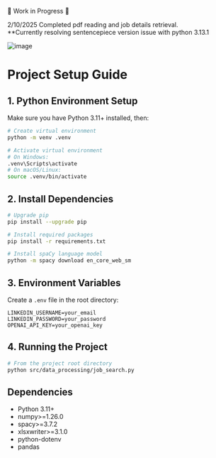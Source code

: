 🚧 Work in Progress 🚧

2/10/2025
Completed pdf reading and job details retrieval. <br>
\*\*Currently resolving sentencepiece version issue with python 3.13.1

![image](https://github.com/user-attachments/assets/d487eef5-a1b1-48be-bafa-a1dee3721bb2)

# Project Setup Guide

## 1. Python Environment Setup

Make sure you have Python 3.11+ installed, then:

```bash
# Create virtual environment
python -m venv .venv

# Activate virtual environment
# On Windows:
.venv\Scripts\activate
# On macOS/Linux:
source .venv/bin/activate
```

## 2. Install Dependencies

```bash
# Upgrade pip
pip install --upgrade pip

# Install required packages
pip install -r requirements.txt

# Install spaCy language model
python -m spacy download en_core_web_sm
```

## 3. Environment Variables

Create a `.env` file in the root directory:

```env
LINKEDIN_USERNAME=your_email
LINKEDIN_PASSWORD=your_password
OPENAI_API_KEY=your_openai_key
```

## 4. Running the Project

```bash
# From the project root directory
python src/data_processing/job_search.py
```

## Dependencies

- Python 3.11+
- numpy>=1.26.0
- spacy>=3.7.2
- xlsxwriter>=3.1.0
- python-dotenv
- pandas
